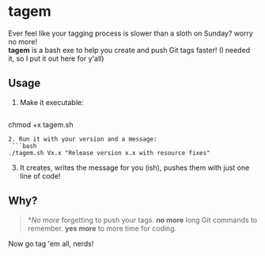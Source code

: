 # tagem

Ever feel like your tagging process is slower than a sloth on Sunday? worry no more!  
**tagem** is a bash exe to help you create and push Git tags faster! (I needed it, so I put it out here for y'all)


## Usage

1. Make it executable:
   ```bash
  chmod +x tagem.sh
  ```
2. Run it with your version and a message:
   ```bash
  ./tagem.sh Vx.x "Release version x.x with resource fixes"
  ```
3. It creates, writes the message for you (ish), pushes them with just one line of code! 

## Why?

> **No more* forgetting to push your tags.
> **no more** long Git commands to remember.
> **yes more** to more time for coding.

Now go tag 'em all, nerds!
